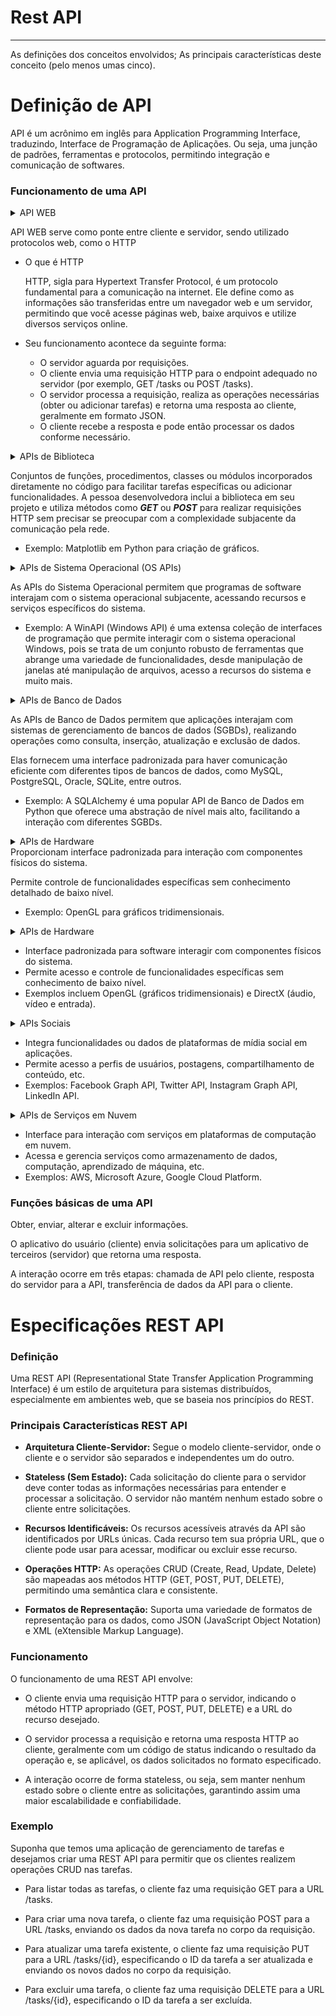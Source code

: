 Rest API<a name="TOP"></a>
===================
- - - - 
As definições dos conceitos envolvidos;
As principais características deste conceito (pelo menos umas cinco).

# Definição de API #

API é um acrônimo em inglês para Application Programming Interface, traduzindo, Interface de Programação de Aplicações.
Ou seja, uma junção de padrões, ferramentas e protocolos, permitindo integração e comunicação de softwares.


### Funcionamento de uma API ###    

<details>
  <summary>API WEB</summary>
</details>
            
API WEB serve como ponte entre cliente e servidor, sendo utilizado protocolos web, como o HTTP
* O que é HTTP


    HTTP, sigla para Hypertext Transfer Protocol, é um protocolo fundamental para a comunicação na internet. Ele define como as informações são transferidas entre um navegador web e um servidor, permitindo que você acesse páginas web, baixe arquivos e utilize diversos serviços online.
        
* Seu funcionamento acontece da seguinte forma:

    * O servidor aguarda por requisições.
    * O cliente envia uma requisição HTTP para o endpoint adequado no servidor (por exemplo, GET /tasks ou POST /tasks).
    * O servidor processa a requisição, realiza as operações necessárias (obter ou adicionar tarefas) e retorna uma resposta ao cliente, geralmente em formato JSON.
    * O cliente recebe a resposta e pode então processar os dados conforme necessário.
      
<details>
  <summary>APIs de Biblioteca</summary>
</details>

Conjuntos de funções, procedimentos, classes ou módulos incorporados diretamente no código para facilitar tarefas específicas ou adicionar funcionalidades.
A pessoa desenvolvedora inclui a biblioteca em seu projeto e utiliza métodos como ___GET___ ou ___POST___ para realizar requisições HTTP sem precisar se preocupar com a complexidade subjacente da comunicação pela rede.
* Exemplo: Matplotlib em Python para criação de gráficos.

<details>
  <summary>APIs de Sistema Operacional (OS APIs)</summary>
</details>

As APIs do Sistema Operacional permitem que programas de software interajam com o sistema operacional subjacente, acessando recursos e serviços específicos do sistema.
* Exemplo: A WinAPI (Windows API) é uma extensa coleção de interfaces de programação que permite interagir com o sistema operacional Windows, pois se trata de um conjunto robusto de ferramentas que abrange uma variedade de funcionalidades, desde manipulação de janelas até manipulação de arquivos, acesso a recursos do sistema e muito mais.

<details>
  <summary>APIs de Banco de Dados</summary>
</details>

As APIs de Banco de Dados permitem que aplicações interajam com sistemas de gerenciamento de bancos de dados (SGBDs), realizando operações como consulta, inserção, atualização e exclusão de dados.

Elas fornecem uma interface padronizada para haver comunicação eficiente com diferentes tipos de bancos de dados, como MySQL, PostgreSQL, Oracle, SQLite, entre outros.
* Exemplo: A SQLAlchemy é uma popular API de Banco de Dados em Python que oferece uma abstração de nível mais alto, facilitando a interação com diferentes SGBDs.
  
<details>
  <summary>APIs de Hardware</summary>
</details>
Proporcionam interface padronizada para interação com componentes físicos do sistema.

Permite controle de funcionalidades específicas sem conhecimento detalhado de baixo nível.
* Exemplo: OpenGL para gráficos tridimensionais.

<details>
  <summary>APIs de Hardware</summary>
</details>

* Interface padronizada para software interagir com componentes físicos do sistema.
* Permite acesso e controle de funcionalidades específicas sem conhecimento de baixo nível.
* Exemplos incluem OpenGL (gráficos tridimensionais) e DirectX (áudio, vídeo e entrada).

<details>
  <summary>APIs Sociais</summary>
</details>

* Integra funcionalidades ou dados de plataformas de mídia social em aplicações.
* Permite acesso a perfis de usuários, postagens, compartilhamento de conteúdo, etc.
* Exemplos: Facebook Graph API, Twitter API, Instagram Graph API, LinkedIn API.

<details>
  <summary>APIs de Serviços em Nuvem</summary>
</details>

* Interface para interação com serviços em plataformas de computação em nuvem.
* Acessa e gerencia serviços como armazenamento de dados, computação, aprendizado de máquina, etc.
* Exemplos: AWS, Microsoft Azure, Google Cloud Platform.

### Funções básicas de uma API ###  

Obter, enviar, alterar e excluir informações.

O aplicativo do usuário (cliente) envia solicitações para um aplicativo de terceiros (servidor) que retorna uma resposta.

A interação ocorre em três etapas: chamada de API pelo cliente, resposta do servidor para a API, transferência de dados da API para o cliente.

# Especificações REST API #

### Definição ###

Uma REST API (Representational State Transfer Application Programming Interface) é um estilo de arquitetura para sistemas distribuídos, especialmente em ambientes web, que se baseia nos princípios do REST.

### Principais Características REST API ###

* __Arquitetura Cliente-Servidor:__ Segue o modelo cliente-servidor, onde o cliente e o servidor são separados e independentes um do outro.

* __Stateless (Sem Estado):__ Cada solicitação do cliente para o servidor deve conter todas as informações necessárias para entender e processar a solicitação. O servidor não mantém nenhum estado sobre o cliente entre solicitações.

* __Recursos Identificáveis:__ Os recursos acessíveis através da API são identificados por URLs únicas. Cada recurso tem sua própria URL, que o cliente pode usar para acessar, modificar ou excluir esse recurso.

* __Operações HTTP:__ As operações CRUD (Create, Read, Update, Delete) são mapeadas aos métodos HTTP (GET, POST, PUT, DELETE), permitindo uma semântica clara e consistente.

* __Formatos de Representação:__ Suporta uma variedade de formatos de representação para os dados, como JSON (JavaScript Object Notation) e XML (eXtensible Markup Language).

### Funcionamento ###
O funcionamento de uma REST API envolve:

* O cliente envia uma requisição HTTP para o servidor, indicando o método HTTP apropriado (GET, POST, PUT, DELETE) e a URL do recurso desejado.

* O servidor processa a requisição e retorna uma resposta HTTP ao cliente, geralmente com um código de status indicando o resultado da operação e, se aplicável, os dados solicitados no formato especificado.

* A interação ocorre de forma stateless, ou seja, sem manter nenhum estado sobre o cliente entre as solicitações, garantindo assim uma maior escalabilidade e confiabilidade.

### Exemplo ###

Suponha que temos uma aplicação de gerenciamento de tarefas e desejamos criar uma REST API para permitir que os clientes realizem operações CRUD nas tarefas.

* Para listar todas as tarefas, o cliente faz uma requisição GET para a URL /tasks.
  
* Para criar uma nova tarefa, o cliente faz uma requisição POST para a URL /tasks, enviando os dados da nova tarefa no corpo da requisição.

* Para atualizar uma tarefa existente, o cliente faz uma requisição PUT para a URL /tasks/{id}, especificando o ID da tarefa a ser atualizada e enviando os novos dados no corpo da requisição.
* Para excluir uma tarefa, o cliente faz uma requisição DELETE para a URL /tasks/{id}, especificando o ID da tarefa a ser excluída.
